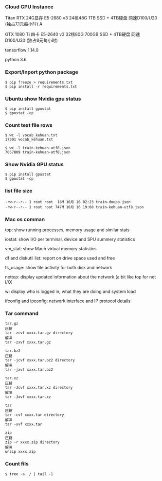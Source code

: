 ### Cloud GPU Instance
Titan RTX 24G显存 E5-2680 v3 24核48G 1TB SSD + 4TB硬盘 网速D100/U20 (独占7.1元每小时) A

GTX 1080 Ti 四卡 E5-2640 v3 32核80G 700GB SSD + 4TB硬盘 网速D100/U20 (独占8元每小时)

tensorflow 1.14.0

python 3.6

### Export/Inport python package
```
$ pip freeze > requirements.txt
$ pip install -r requirements.txt
```
### Ubuntu show Nvidia gpu status
```
$ pip install gpustat
$ gpustat -cp
```
### Count text file rows
``` 
$ wc -l vocab_kehuan.txt
17301 vocab_kehuan.txt

$ wc -l train-kehuan-utf8.json
7057809 train-kehuan-utf8.json
```

### Show Nvidia GPU status
```
$ pip install gpustat
$ gpustat -cp
```

### list file size
```ls -lh
-rw-r--r-- 1 root root  16M 10月 16 02:23 train-doupo.json
-rw-r--r-- 1 root root 747M 10月 16 19:08 train-kehuan-utf8.json
```

### Mac os comman

top: show running processes, memory usage and similar stats

iostat: show I/O per terminal, device and SPU summery statistics

vm_stat: show Mach virtual memory statistics

df and diskutil list: report on drive space used and free

fs_usage: show file activity for both disk and network

nettop: display updated information about the network (a bit like top for net I/O)

w: display who is logged in, what they are doing and system load

ifconfig and ipconfig: network interface and IP protocol details

### Tar command
```
tar.gz
圧縮
tar -zcvf xxxx.tar.gz directory
解凍
tar -zxvf xxxx.tar.gz

tar.bz2
圧縮
tar -jcvf xxxx.tar.bz2 directory
解凍
tar -jxvf xxxx.tar.bz2

tar.xz
圧縮
tar -Jcvf xxxx.tar.xz directory
解凍
tar -Jxvf xxxx.tar.xz

tar
圧縮
tar -cvf xxxx.tar directory
解凍
tar -xvf xxxx.tar

zip
圧縮
zip -r xxxx.zip directory
解凍
unzip xxxx.zip
```

### Count fils
```
$ tree -a ./ | tail -1
```
